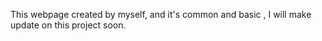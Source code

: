 This webpage created by myself, and it's common and basic , I will make update on this project soon.

